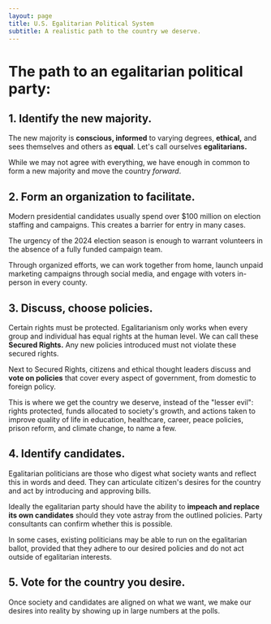 ```yaml
---
layout: page
title: U.S. Egalitarian Political System
subtitle: A realistic path to the country we deserve.
---
```





# The path to an egalitarian political party: 

## 1. Identify the new majority.

The new majority is **conscious, informed** to varying degrees, **ethical,** and sees themselves and others as **equal**. Let's call ourselves **egalitarians.**

While we may not agree with everything, we have enough in common to form a new majority and move the country *forward*.

## 2. Form an organization to facilitate.

Modern presidential candidates usually spend over $100 million on election staffing and campaigns. This creates a barrier for entry in many cases.

The urgency of the 2024 election season is enough to warrant volunteers in the absence of a fully funded campaign team.

Through organized efforts, we can work together from home, launch unpaid marketing campaigns through social media, and engage with voters in-person in every county.

## 3. Discuss, choose policies.

Certain rights must be protected. Egalitarianism only works when every group and individual has equal rights at the human level. We can call these **Secured Rights.** Any new policies introduced must not violate these secured rights.

Next to Secured Rights, citizens and ethical thought leaders discuss and **vote on policies** that cover every aspect of government, from domestic to foreign policy.

This is where we get the country we deserve, instead of the "lesser evil": rights protected, funds allocated to society's growth, and actions taken to improve quality of life in education, healthcare, career, peace policies, prison reform, and climate change, to name a few.

## 4. Identify candidates.

Egalitarian politicians are those who digest what society wants and reflect this in words and deed. They can articulate citizen's desires for the country and act by introducing and approving bills.

Ideally the egalitarian party should have the ability to **impeach and replace its own candidates** should they vote astray from the outlined policies. Party consultants can confirm whether this is possible. 

In some cases, existing politicians may be able to run on the egalitarian ballot, provided that they adhere to our desired policies and do not act outside of egalitarian interests.

## 5. Vote for the country you desire.

Once society and candidates are aligned on what we want, we make our desires into reality by showing up in large numbers at the polls. 